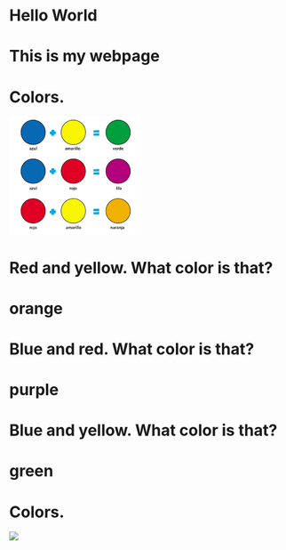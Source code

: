 # Hello World
# This is my webpage

# Colors.
<img src="colors.png">

# Red and yellow. What color is that?
# orange

# Blue and red. What color is that?
# purple

# Blue and yellow. What color is that?
# green


# Colors.
<img src="colors4.png">





